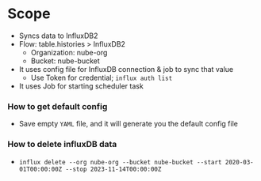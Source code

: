 # Scope
- Syncs data to InfluxDB2
- Flow: table.histories > InfluxDB2 
    - Organization: nube-org
    - Bucket: nube-bucket
- It uses config file for InfluxDB connection & job to sync that value
  - Use Token for credential; `influx auth list`
- It uses Job for starting scheduler task


### How to get default config
- Save empty `YAML` file, and it will generate you the default config file

### How to delete influxDB data
- `influx delete --org nube-org --bucket nube-bucket --start 2020-03-01T00:00:00Z --stop 2023-11-14T00:00:00Z`